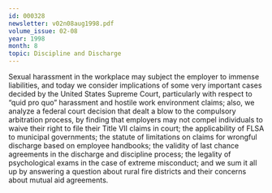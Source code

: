 ```yaml
---
id: 000328
newsletter: v02n08aug1998.pdf
volume_issue: 02-08
year: 1998
month: 8
topic: Discipline and Discharge
---
```


Sexual harassment in the workplace may subject the employer to immense liabilities, and today we consider implications of some very important cases decided by the United States Supreme Court, particularly with respect to “quid pro quo” harassment and hostile work environment claims; also, we analyze a federal court decision that dealt a blow to the compulsory arbitration process, by finding that employers may not compel individuals to waive their right to file their Title VII claims in court; the applicability of FLSA  to municipal governments; the statute of limitations on claims for wrongful discharge based on employee handbooks; the validity of last chance agreements in the discharge and discipline process; the legality of psychological exams in the case of extreme misconduct; and we sum it all up by answering a question about rural fire districts and their concerns about mutual aid agreements.